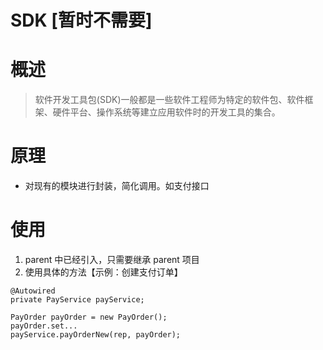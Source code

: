 # SDK [暂时不需要]

# 概述
> 软件开发工具包(SDK)一般都是一些软件工程师为特定的软件包、软件框架、硬件平台、操作系统等建立应用软件时的开发工具的集合。

# 原理
- 对现有的模块进行封装，简化调用。如支付接口

# 使用
1. parent 中已经引入，只需要继承 parent 项目
2. 使用具体的方法【示例：创建支付订单】

```
@Autowired
private PayService payService;

PayOrder payOrder = new PayOrder();
payOrder.set...
payService.payOrderNew(rep, payOrder);
```
